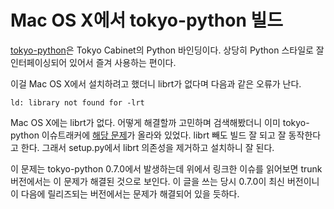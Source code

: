 Mac OS X에서 tokyo-python 빌드
==============================

[tokyo-python][]은 Tokyo Cabinet의 Python 바인딩이다. 상당히 Python 스타일로 잘 인터페이싱되어 있어서 즐겨 사용하는 편이다.

이걸 Mac OS X에서 설치하려고 했더니 librt가 없다며 다음과 같은 오류가 난다.

    ld: library not found for -lrt

Mac OS X에는 librt가 없다. 어떻게 해결할까 고민하며 검색해봤더니 이미 tokyo-python 이슈트래커에 [해당 문제][1]가 올라와 있었다. librt 빼도 빌드 잘 되고 잘 동작한다고 한다. 그래서 setup.py에서 librt 의존성을 제거하고 설치하니 잘 된다.

이 문제는 tokyo-python 0.7.0에서 발생하는데 위에서 링크한 이슈를 읽어보면 trunk 버전에서는 이 문제가 해결된 것으로 보인다. 이 글을 쓰는 당시 0.7.0이 최신 버전이니 이 다음에 릴리즈되는 버전에서는 문제가 해결되어 있을 듯하다.

  [tokyo-python]: http://code.google.com/p/tokyo-python/
  [1]: http://code.google.com/p/tokyo-python/issues/detail?id=4
